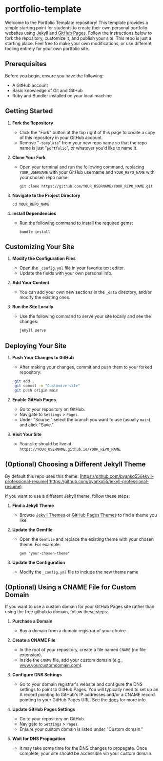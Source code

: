 # portfolio-template

Welcome to the Portfolio Template repository! This template provides a simple starting point for students to create their own personal portfolio websites using [Jekyll](https://jekyllrb.com/) and [GitHub Pages](https://pages.github.com/). Follow the instructions below to fork the repository, customize it, and publish your site. This repo is just a starting place. Feel free to make your own modifications, or use different tooling entirely for your own portfolio site.

## Prerequisites

Before you begin, ensure you have the following:

- A GitHub account
- Basic knowledge of Git and GitHub
- Ruby and Bundler installed on your local machine

## Getting Started

1. **Fork the Repository**
   - Click the "Fork" button at the top right of this page to create a copy of this repository in your GitHub account.
   - Remove "`-template`" from your new repo name so that the repo name is just "`portfolio`", or whatever you'd like to name it.

2. **Clone Your Fork**
   - Open your terminal and run the following command, replacing `YOUR_USERNAME` with your GitHub username and `YOUR_REPO_NAME` with your chosen repo name:
     ```
     git clone https://github.com/YOUR_USERNAME/YOUR_REPO_NAME.git
     ```

3. **Navigate to the Project Directory**
   ```
   cd YOUR_REPO_NAME
   ```

4. **Install Dependencies**
   - Run the following command to install the required gems:
     ```
     bundle install
     ```

## Customizing Your Site

1. **Modify the Configuration Files**
   - Open the `_config.yml` file in your favorite text editor.
   - Update the fields with your own personal info.

2. **Add Your Content**
   - You can add your own new sections in the `_data` directory, and/or modify the existing ones.


3. **Run the Site Locally**
   - Use the following command to serve your site locally and see the changes:
     ```bash
     jekyll serve
     ```

## Deploying Your Site

1. **Push Your Changes to GitHub**
   - After making your changes, commit and push them to your forked repository:
   ```bash
    git add .
    git commit -m "Customize site"
    git push origin main
    ```
2. **Enable GitHub Pages**
   - Go to your repository on GitHub.
   - Navigate to `Settings` > `Pages`.
   - Under "Source," select the branch you want to use (usually `main`) and click "Save."

3. **Visit Your Site**
   - Your site should be live at `https://YOUR_USERNAME.github.io/YOUR_REPO_NAME`.

## (Optional) Choosing a Different Jekyll Theme

By default this repo uses this theme: [https://github.com/byanko55/jekyll-professional-resume](https://github.com/byanko55/jekyll-professional-resume)

If you want to use a different Jekyll theme, follow these steps:

1. **Find a Jekyll Theme**
   - Browse [Jekyll Themes](http://jekyllthemes.org/) or [GitHub Pages Themes](https://pages.github.com/themes/) to find a theme you like.

2. **Update the Gemfile**
   - Open the `Gemfile` and replace the existing theme with your chosen theme. For example:
     ```
     gem "your-chosen-theme"
     ```

3. **Update the Configuration**
   - Modify the `_config.yml` file to include the new theme name

## (Optional) Using a CNAME File for Custom Domain

If you want to use a custom domain for your GitHub Pages site rather than using the free github.io domain, follow these steps:

1. **Purchase a Domain**
   - Buy a domain from a domain registrar of your choice.

2. **Create a CNAME File**
   - In the root of your repository, create a file named `CNAME` (no file extension).
   - Inside the `CNAME` file, add your custom domain (e.g., www.yourcustomdomain.com).

3. **Configure DNS Settings**
   - Go to your domain registrar's website and configure the DNS settings to point to GitHub Pages. You will typically need to set up an A record pointing to GitHub's IP addresses and/or a CNAME record pointing to your GitHub Pages URL. See the [docs](https://docs.github.com/en/pages/configuring-a-custom-domain-for-your-github-pages-site/managing-a-custom-domain-for-your-github-pages-site) for more info.

4. **Update GitHub Pages Settings**
   - Go to your repository on GitHub.
   - Navigate to `Settings` > `Pages`.
   - Ensure your custom domain is listed under "Custom domain."

5. **Wait for DNS Propagation**
   - It may take some time for the DNS changes to propagate. Once complete, your site should be accessible via your custom domain.
